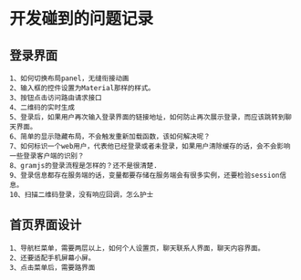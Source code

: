 # 开发碰到的问题记录

## 登录界面
    1、如何切换布局panel，无缝衔接动画
    2、输入框的控件设置为Material那样的样式。
    3、按钮点击访问路由请求接口
    4、二维码的实时生成
    5、登录后，如果用户再次输入登录界面的链接地址，如何防止再次展示登录，而应该跳转到聊天界面。
    6、简单的显示隐藏布局，不会触发重新加载函数，该如何解决呢？
    7、如何标识一个web用户，代表他已经登录或者未登录，如果用户清除缓存的话，会不会影响一些登录客户端的识别？
    8、gramjs的登录流程是怎样的？还不是很清楚.
    9、登录信息都存在服务端的话，变量都要存储在服务端会有很多实例，还要检验session信息。
    10、扫描二维码登录，没有响应回调，怎么护士
## 首页界面设计
    1、导航栏菜单，需要两层以上，如何个人设置页，聊天联系人界面，聊天内容界面。
    2、还要适配手机屏幕小屏。
    3、点击菜单后，需要路界面
